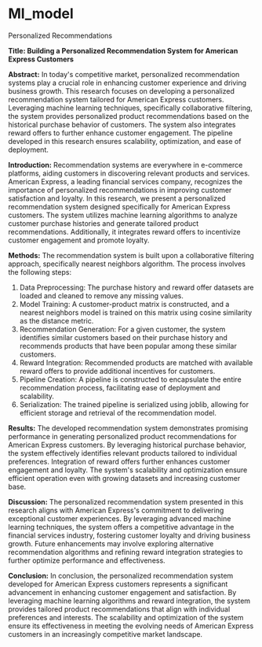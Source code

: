 # Ml_model
Personalized Recommendations


**Title: Building a Personalized Recommendation System for American Express Customers**

**Abstract:**
In today's competitive market, personalized recommendation systems play a crucial role in enhancing customer experience and driving business growth. This research focuses on developing a personalized recommendation system tailored for American Express customers. Leveraging machine learning techniques, specifically collaborative filtering, the system provides personalized product recommendations based on the historical purchase behavior of customers. The system also integrates reward offers to further enhance customer engagement. The pipeline developed in this research ensures scalability, optimization, and ease of deployment.

**Introduction:**
Recommendation systems are everywhere in e-commerce platforms, aiding customers in discovering relevant products and services. American Express, a leading financial services company, recognizes the importance of personalized recommendations in improving customer satisfaction and loyalty. In this research, we present a personalized recommendation system designed specifically for American Express customers. The system utilizes machine learning algorithms to analyze customer purchase histories and generate tailored product recommendations. Additionally, it integrates reward offers to incentivize customer engagement and promote loyalty.

**Methods:**
The recommendation system is built upon a collaborative filtering approach, specifically nearest neighbors algorithm. The process involves the following steps:
1. Data Preprocessing: The purchase history and reward offer datasets are loaded and cleaned to remove any missing values.
2. Model Training: A customer-product matrix is constructed, and a nearest neighbors model is trained on this matrix using cosine similarity as the distance metric.
3. Recommendation Generation: For a given customer, the system identifies similar customers based on their purchase history and recommends products that have been popular among these similar customers.
4. Reward Integration: Recommended products are matched with available reward offers to provide additional incentives for customers.
5. Pipeline Creation: A pipeline is constructed to encapsulate the entire recommendation process, facilitating ease of deployment and scalability.
6. Serialization: The trained pipeline is serialized using joblib, allowing for efficient storage and retrieval of the recommendation model.

**Results:**
The developed recommendation system demonstrates promising performance in generating personalized product recommendations for American Express customers. By leveraging historical purchase behavior, the system effectively identifies relevant products tailored to individual preferences. Integration of reward offers further enhances customer engagement and loyalty. The system's scalability and optimization ensure efficient operation even with growing datasets and increasing customer base.

**Discussion:**
The personalized recommendation system presented in this research aligns with American Express's commitment to delivering exceptional customer experiences. By leveraging advanced machine learning techniques, the system offers a competitive advantage in the financial services industry, fostering customer loyalty and driving business growth. Future enhancements may involve exploring alternative recommendation algorithms and refining reward integration strategies to further optimize performance and effectiveness.

**Conclusion:**
In conclusion, the personalized recommendation system developed for American Express customers represents a significant advancement in enhancing customer engagement and satisfaction. By leveraging machine learning algorithms and reward integration, the system provides tailored product recommendations that align with individual preferences and interests. The scalability and optimization of the system ensure its effectiveness in meeting the evolving needs of American Express customers in an increasingly competitive market landscape.
